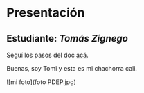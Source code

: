 # Presentación

## Estudiante: _Tomás Zignego_

Seguí los pasos del doc [acá](https://docs.google.com/document/d/e/2PACX-1vQkogtG88cmwEIXEuff291urSyrZUYHikLIoRTspUodvIg5OoaUJTi8n0vqPJ3XUSN65sqJALTBizeB/pub).

Buenas, soy Tomi y esta es mi chachorra cali.

![mi foto](foto PDEP.jpg)


